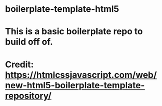 # boilerplate-template-html5
# This is a basic boilerplate repo to build off of.
# Credit: https://htmlcssjavascript.com/web/new-html5-boilerplate-template-repository/
